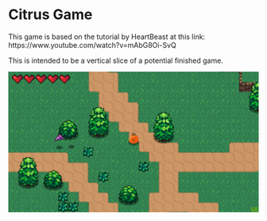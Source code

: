 <h1>Citrus Game</h1>
<p>
This game is based on the tutorial by HeartBeast at this link: https://www.youtube.com/watch?v=mAbG8Oi-SvQ

This is intended to be a vertical slice of a potential finished game. </p>

![CitrusGame Screenshot](https://github.com/fujiason/CitrusGame/blob/main/CitrusGameScreenshot.PNG)
